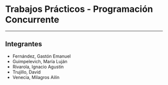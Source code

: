 # Trabajos Prácticos - Programación Concurrente
---

## Integrantes
+ Fernández, Gastón Emanuel
+ Guimpelevich, María Luján
+ Rivarola, Ignacio Agustin
+ Trujillo, David
+ Venecia, Milagros Ailín
